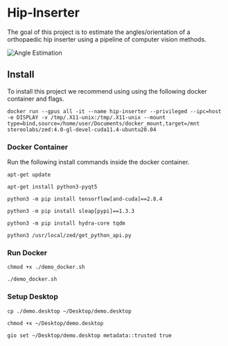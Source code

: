# Hip-Inserter
The goal of this project is to estimate the angles/orientation of a orthopaedic hip inserter using a pipeline of computer vision methods.

![Angle Estimation](./images/intro.gif)

## Install
To install this project we recommend using using the following docker container and flags. 

`docker run --gpus all -it --name hip-inserter --privileged --ipc=host -e DISPLAY -v /tmp/.X11-unix:/tmp/.X11-unix --mount type=bind,source=/home/user/Documents/docker_mount,target=/mnt stereolabs/zed:4.0-gl-devel-cuda11.4-ubuntu20.04`

### Docker Container
Run the following install commands inside the docker container.

`apt-get update`

`apt-get install python3-pyqt5`

`python3 -m pip install tensorflow[and-cuda]==2.8.4`

`python3 -m pip install sleap[pypi]==1.3.3`

`python3 -m pip install hydra-core tqdm`

`python3 /usr/local/zed/get_python_api.py`


### Run Docker

`chmod +x ./demo_docker.sh`

`./demo_docker.sh`


### Setup Desktop

`cp ./demo.desktop ~/Desktop/demo.desktop`

`chmod +x ~/Desktop/demo.desktop`

`gio set ~/Desktop/demo.desktop metadata::trusted true`
